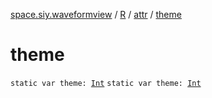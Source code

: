 [space.siy.waveformview](../../index.md) / [R](../index.md) / [attr](index.md) / [theme](./theme.md)

# theme

`static var theme: `[`Int`](https://kotlinlang.org/api/latest/jvm/stdlib/kotlin/-int/index.html)
`static var theme: `[`Int`](https://kotlinlang.org/api/latest/jvm/stdlib/kotlin/-int/index.html)